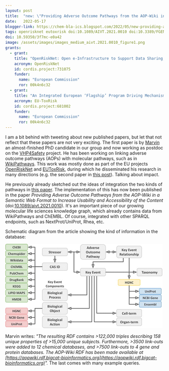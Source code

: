 ```yaml
---
layout: post
title:  "new: \"Providing Adverse Outcome Pathways from the AOP-Wiki in a Semantic Web Format to Increase Usability and Accessibility of the Content\""
date:   2022-05-17
blogger-link: https://chem-bla-ics.blogspot.com/2022/05/new-providing-adverse-outcome-pathways.html
tags: openrisknet eutoxrisk doi:10.1089/AIVT.2021.0010 doi:10.3389/FGENE.2018.00661
doi: 10.59350/3f7mc-e0a42
image: /assets/images/images_medium_aivt.2021.0010_figure1.png
grants:
  - grant:
    title: "OpenRiskNet: Open e-Infrastructure to Support Data Sharing, Knowledge Integration and in silico Analysis and Modelling in Risk Assessment"
    acronym: OpenRiskNet
    id: cordis.project:731075
    funder:
      name: "European Commission"
      ror: 00k4n6c32
  - grant:
    title: "An Integrated European ‘Flagship’ Program Driving Mechanism-based Toxicity Testing and Risk Assessment for the 21st Century"
    acronym: EU-ToxRisk
    id: cordis.project:681002
    funder:
      name: "European Commission"
      ror: 00k4n6c32
---
```


I am a bit behind with tweeting about new published papers, but let that not reflect that these papers are not very exciting. The first paper is by
[Marvin](https://scholar.google.com/citations?user=GvOHiicAAAAJ&hl=en) an almost-finished PhD candidate in our group and now working as postdoc on the
[VHP4Safety](https://vhp4safety.nl/) project. He has been working on linking adverse outcome pathways (AOPs) with molecular pathways, such as in
[WikiPathways](https://www.wikipathways.org/). This work was mostly done as part of the EU projects
[OpenRiskNet](https://openrisknet.org/) and [EUToxRisk](https://www.eu-toxrisk.eu/), during which he disseminated his research in many directions
(e.g. the second paper in [this post](https://chem-bla-ics.blogspot.com/2022/03/contributions-to-two-new-papers-skin.html)). Talking about impact.

He previously already sketched out the ideas of integration the two kinds of pathways in [this paper](https://doi.org/10.3389/fgene.2018.00661).
The implementation of this has now been published in the paper *Providing Adverse Outcome Pathways from the AOP-Wiki in a Semantic Web Format
to Increase Usability and Accessibility of the Content* (doi:[10.1089/aivt.2021.0010](https://doi.org/10.1089/aivt.2021.0010)).
It's an important piece of our growing molecular life sciences knowledge graph, which already contains data from WikiPathways and ChEMBL. Of course, integrated with other SPARQL endpoints, such as NextProt/UniProt, Rhea, etc.

Schematic diagram from the article showing the kind of information in the database:

![](/assets/images/images_medium_aivt.2021.0010_figure1.png)

Marvin writes: *"The resulting RDF contains >122,000 triples describing 158 unique properties of >15,000 unique subjects. Furthermore, >3500 link-outs
were added to 12 chemical databases, and >7500 link-outs to 4 gene and protein databases. The AOP-Wiki RDF has been made available at
[https://aopwiki.rdf.bigcat-bioinformatics.org](https://aopwiki.rdf.bigcat-bioinformatics.org)".* The last comes with many example queries.

